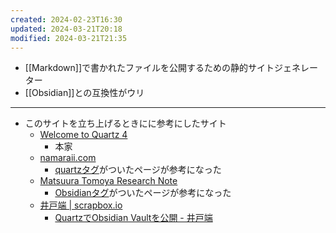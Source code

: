 ```yaml
---
created: 2024-02-23T16:30
updated: 2024-03-21T20:18
modified: 2024-03-21T21:35
---
```

- [[Markdown]]で書かれたファイルを公開するための静的サイトジェネレーター
- [[Obsidian]]との互換性がウリ

---

- このサイトを立ち上げるときにに参考にしたサイト
  - [Welcome to Quartz 4](https://quartz.jzhao.xyz)
    - 本家
  - [namaraii.com](https://namaraii.com)
    - [quartzタグ](https://namaraii.com/tags/quartz)がついたページが参考になった
  - [Matsuura Tomoya Research Note](https://garden.matsuuratomoya.com/)
    - [Obsidianタグ](https://garden.matsuuratomoya.com/tags/obsidian)がついたページが参考になった
  - [井戸端 | scrapbox.io](https://scrapbox.io/villagepump/)
    - [QuartzでObsidian Vaultを公開 - 井戸端](https://scrapbox.io/villagepump/Quartz%E3%81%A7Obsidian_Vault%E3%82%92%E5%85%AC%E9%96%8B)